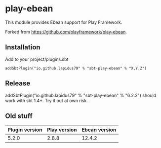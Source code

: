 # play-ebean

This module provides Ebean support for Play Framework.

Forked from https://github.com/playframework/play-ebean.

## Installation

Add to your project/plugins.sbt

```
addSbtPlugin("io.github.lapidus79" % "sbt-play-ebean" % "X.Y.Z")
```

## Release

addSbtPlugin("io.github.lapidus79" % "sbt-play-ebean" % "6.2.2") should
work with sbt 1.4+. Try it out at own risk.

## Old stuff

| Plugin version | Play version | Ebean version |
|:---------------|:-------------|:--------------|
| 5.2.0          | 2.8.8        | 12.4.2        |

